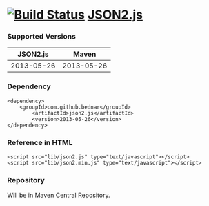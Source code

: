 [![Build Status](https://travis-ci.org/bednar/JSON2.js.png?branch=master)](https://travis-ci.org/bednar/JSON2.js) [JSON2.js](https://github.com/douglascrockford/JSON-js)
======

### Supported Versions

|   JSON2.js    |   Maven       |
|:-------------:|:-------------:|
|   2013-05-26  |   2013-05-26  |


### Dependency

    <dependency>
        <groupId>com.github.bednar</groupId>
            <artifactId>json2.js</artifactId>
            <version>2013-05-26</version>
    </dependency>

### Reference in HTML

    <script src="lib/json2.js" type="text/javascript"></script>
    <script src="lib/json2.min.js" type="text/javascript"></script>
    
### Repository

Will be in Maven Central Repository.
